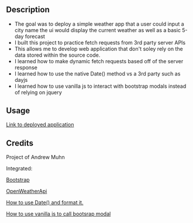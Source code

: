 # <Weather-App>

## Description

- The goal was to deploy a simple weather app that a user could input a city name the ui would display the current weather as well as a basic 5-day forecast
- I built this project to practice fetch requests from 3rd party server APIs
- This allows me to develop web application that don't soley rely on the data stored within the source code.
- I learned how to make dynamic fetch requests based off of the server response
- I learned how to use the native Date() method vs a 3rd party such as dayjs
- I learned how to use vanilla js to interact with bootstrap modals instead of relying on jquery

## Usage

[Link to deployed application](https://andrewmuhn.github.io/weather-app/)



## Credits

Project of Andrew Muhn

Integrated:

[Bootstrap](https://getbootstrap.com/)

[OpenWeatherApi](https://openweathermap.org/api)

[How to use Date() and format it.](https://linuxhint.com/format-date-as-yyyy-mm-dd-in-javascript/#:~:text=To%20set%20the%20format%20of,and%20%E2%80%9CgetDate()%E2%80%9D%20methods.)

[How to use vanilla js to call bootsrap modal](https://www.youtube.com/watch?v=XUhdzIO6lgg&ab_channel=ByteGrad)





